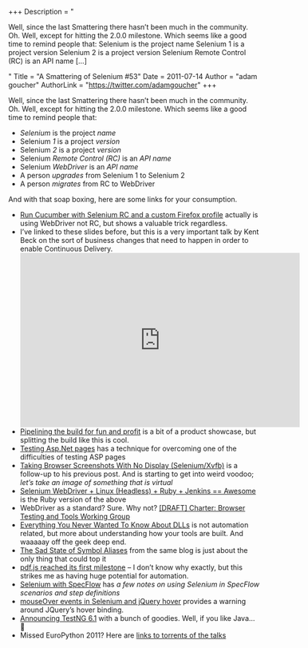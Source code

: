 +++
Description = "<p>Well, since the last Smattering there hasn’t been much in the community. Oh. Well, except for hitting the 2.0.0 milestone. Which seems like a good time to remind people that: Selenium is the project name Selenium 1 is a project version Selenium 2 is a project version Selenium Remote Control (RC) is an API name […]</p>"
Title = "A Smattering of Selenium #53"
Date = 2011-07-14
Author = "adam goucher"
AuthorLink = "https://twitter.com/adamgoucher"
+++

<p>Well, since the last Smattering there hasn&#8217;t been much in the community. Oh. Well, except for hitting the 2.0.0 milestone. Which seems like a good time to remind people that:</p>
<ul>
<li><i>Selenium</i> is the project <i>name</i></li>
<li>Selenium <i>1</i> is a project <i>version</i></li>
<li>Selenium <i>2</i> is a project <i>version</i></li>
<li>Selenium <i>Remote Control (RC)</i> is an <i>API name</i></li>
<li>Selenium <i>WebDriver</i> is an <i>API name</i></li>
<li>A person <i>upgrades</i> from Selenium 1 to Selenium 2</li>
<li>A person <i>migrates</i> from RC to WebDriver</li>
</ul>
<p>And with that soap boxing, here are some links for your consumption.</p>
<ul>
<li><a href="http://blog.enricostahn.com/run-cucumber-with-selenium-rc-and-a-custom-fi">Run Cucumber with Selenium RC and a custom Firefox profile</a> actually is using WebDriver not RC, but shows a valuable trick regardless.</li>
<li>I&#8217;ve linked to these slides before, but this is a very important talk by Kent Beck on the sort of business changes that need to happen in order to enable Continuous Delivery.<br />
<span class="embed-youtube" style="text-align:center; display: block;"><iframe class='youtube-player' type='text/html' width='560' height='349' src='https://www.youtube.com/embed/KIkUWG5ACFY?version=3&#038;rel=1&#038;fs=1&#038;autohide=2&#038;showsearch=0&#038;showinfo=1&#038;iv_load_policy=1&#038;wmode=transparent' allowfullscreen='true' style='border:0;'></iframe></span></li>
<li><a href="http://blogs.atlassian.com/developer/2011/07/pipelining_the_build_for_fun_and_profit.html">Pipelining the build for fun and profit</a> is a bit of a product showcase, but splitting the build like this is cool.</li>
<li><a href="http://blog.approvaltests.com/2011/07/testing-aspnet-pages.html">Testing Asp.Net pages</a> has a technique for overcoming one of the difficulties of testing ASP pages</li>
<li><a href="http://coreygoldberg.blogspot.com/2011/07/python-taking-browser-screenshots-with.html">Taking Browser Screenshots With No Display (Selenium/Xvfb)</a> is a follow-up to his previous post. And is starting to get into weird voodoo; <i>let&#8217;s take an image of something that is virtual</i></li>
<li><a href="https://www.redhat.com/openshift/blogs/selenium-webdriver-linux-headless-ruby-jenkins-awesome">Selenium WebDriver + Linux (Headless) + Ruby + Jenkins == Awesome</a> is the Ruby version of the above</li>
<li>WebDriver as a standard? Sure. Why not? <a href="http://www.w3.org/2011/08/browser-testing-charter.html">[DRAFT] Charter: Browser Testing and Tools Working Group</a></li>
<li><a href="http://blog.omega-prime.co.uk/?p=115">Everything You Never Wanted To Know About DLLs</a> is not automation related, but more about understanding how your tools are built. And waaaaay off the geek deep end.</li>
<li><a href="http://blog.omega-prime.co.uk/?p=121">The Sad State of Symbol Aliases</a> from the same blog is just about the only thing that could top it</li>
<li><a href="http://blog.mozilla.com/cjones/2011/07/03/pdf-js-first-milestone/">pdf.js reached its first milestone</a> &#8211; I don&#8217;t know why exactly, but this strikes me as having huge potential for automation.</li>
<li><a href="http://alensiljak.blogspot.com/2011/07/selenium-with-specflow.html">Selenium with SpecFlow</a> has <i>a few notes on using Selenium in SpecFlow scenarios and step definitions</i></li>
<li><a href="http://articles.rootsmith.ca/jquery/mouseover-events-in-selenium-and-jquery-hover">mouseOver events in Selenium and jQuery hover</a> provides a warning around JQuery&#8217;s hover binding.</li>
<li><a href="http://beust.com/weblog/2011/07/01/announcing-testng-6-1/">Announcing TestNG 6.1</a> with a bunch of goodies. Well, if you like Java&#8230; 🙂</li>
<li>Missed EuroPython 2011? Here are <a href="http://ep2011.europython.eu/p3/schedule/ep2011/list/">links to torrents of the talks</a></li>
</ul>

